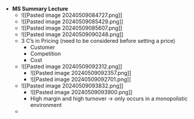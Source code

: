 - **MS Summary Lecture**
	- ![[Pasted image 20240509084727.png]]
	- ![[Pasted image 20240509085429.png]]
	- ![[Pasted image 20240509085607.png]]
	- ![[Pasted image 20240509090248.png]]
	- 3 C’s in Pricing (need to be considered before setting a price)
		- Customer
		- Competition
		- Cost
	- ![[Pasted image 20240509092312.png]]
		- ![[Pasted image 20240509092357.png]]
		- ![[Pasted image 20240509092701.png]]
	- ![[Pasted image 20240509093832.png]]
		- ![[Pasted image 20240509093900.png]]
		- High margin and high turnover → only occurs in a monopolistic environment
	- 